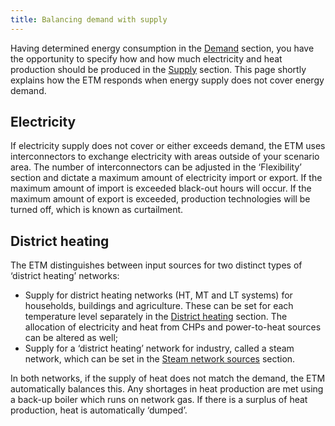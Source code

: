 ```yaml
---
title: Balancing demand with supply
---
```


Having determined energy consumption in the [Demand](https://energytransitionmodel.com/scenario/demand/households/population-and-housing-stock) section, you have the opportunity to specify how and how much electricity and heat production should be produced in the [Supply](https://energytransitionmodel.com/scenario/supply/electricity/coal-plants) section. This page shortly explains how the ETM responds when energy supply does not cover energy demand.

## Electricity
If electricity supply does not cover or either exceeds demand, the ETM uses interconnectors to exchange electricity with areas outside of your scenario area. The number of interconnectors can be adjusted in the ‘Flexibility’ section and dictate a maximum amount of electricity import or export. If the maximum amount of import is exceeded black-out hours will occur. If the maximum amount of export is exceeded, production technologies will be turned off, which is known as curtailment.

## District heating
The ETM distinguishes between input sources for two distinct types of ‘district heating’ networks:
* Supply for district heating networks (HT, MT and LT systems) for households, buildings and agriculture. These can be set for each temperature level separately in the [District heating](https://energytransitionmodel.com/scenario/supply/heat/overview-district-heating) section. The allocation of electricity and heat from CHPs and power-to-heat sources can be altered as well;
* Supply for a ‘district heating’ network for industry, called a steam network, which can be set in the [Steam network sources](https://energytransitionmodel.com/scenario/demand/industry/steam-network-sources) section.

In both networks, if the supply of heat does not match the demand, the ETM automatically balances this. Any shortages in heat production are met using a back-up boiler which runs on network gas. If there is a surplus of heat production, heat is automatically ‘dumped’.
